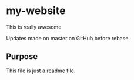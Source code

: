 # my-website

This is really awesome

Updates made on master on GitHub before rebase


## Purpose

This file is just a readme file.
